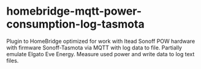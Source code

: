 # homebridge-mqtt-power-consumption-log-tasmota
Plugin to HomeBridge optimized for work with Itead Sonoff POW hardware with firmware Sonoff-Tasmota via MQTT with log data to file. Partially emulate Elgato Eve Energy. Measure used power and write data to log text files.

